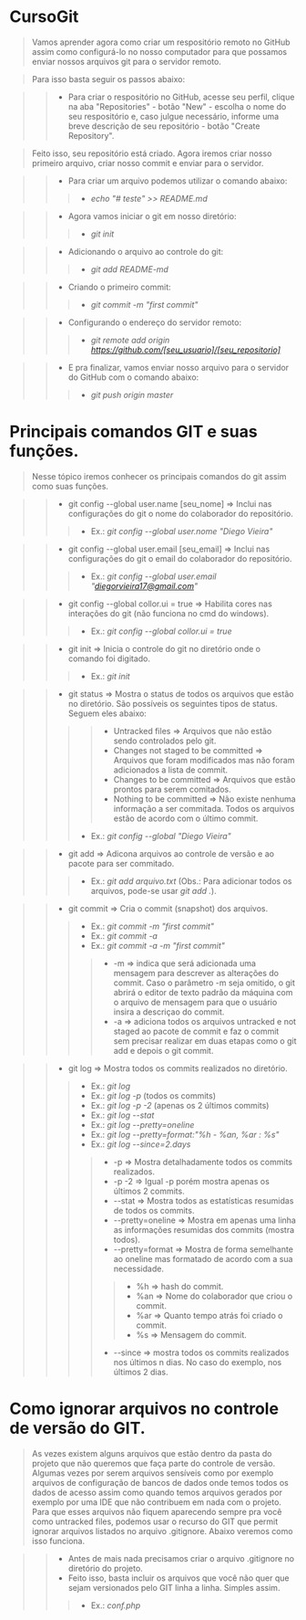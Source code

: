# CursoGit

> Vamos aprender agora como criar um respositório remoto no GitHub assim como configurá-lo no nosso computador para que possamos enviar nossos arquivos git para o servidor remoto.

> Para isso basta seguir os passos abaixo:

>>+ Para criar o respositório no GitHub, acesse seu perfil, clique na aba "Repositories" - botão "New" - escolha o nome do seu respositório e, caso julgue necessário, informe uma breve descrição de seu repositório - botão "Create Repository".

> Feito isso, seu repositório está criado. Agora iremos criar nosso primeiro arquivo, criar nosso commit e enviar para o servidor.

>>+ Para criar um arquivo podemos utilizar o comando abaixo:
>>>* *echo "# teste" >> README.md*

>>+ Agora vamos iniciar o git em nosso diretório:
>>>* *git init*

>>+ Adicionando o arquivo ao controle do git:
>>>* *git add README-md*

>>+ Criando o primeiro commit:
>>>* *git commit -m "first commit"*

>>+ Configurando o endereço do servidor remoto:
>>>* *git remote add origin https://github.com/[seu_usuario]/[seu_repositorio]*

>>+ E pra finalizar, vamos enviar nosso arquivo para o servidor do GitHub com o comando abaixo:
>>>* *git push origin master*


# Principais comandos GIT e suas funções.

> Nesse tópico iremos conhecer os principais comandos do git assim como suas funções.

>>+ git config --global user.name [seu_nome] => Inclui nas configurações do git o nome do colaborador do repositório.
>>>* Ex.: *git config --global user.nome "Diego Vieira"*

>>+ git config --global user.email [seu_email] => Inclui nas configurações do git o email do colaborador do repositório.
>>>* Ex.: *git config --global user.email "diegorvieira17@gmail.com"*

>>+ git config --global collor.ui = true => Habilita cores nas interações do git (não funciona no cmd do windows).
>>>* Ex.: *git config --global collor.ui = true*

>>+ git init => Inicia o controle do git no diretório onde o comando foi digitado.
>>>* Ex.: *git init*

>>+ git status => Mostra o status de todos os arquivos que estão no diretório. São possíveis os seguintes tipos de status. Seguem eles abaixo:
>>>>* Untracked files => Arquivos que não estão sendo controlados pelo git.
>>>>* Changes not staged to be committed => Arquivos que foram modificados mas não foram adicionados a lista de commit.
>>>>* Changes to be committed => Arquivos que estão prontos para serem comitados.
>>>>* Nothing to be committed => Não existe nenhuma informação a ser commitada. Todos os arquivos estão de acordo com o último commit.
>>>* Ex.: *git config --global "Diego Vieira"*

>>+ git add => Adicona arquivos ao controle de versão e ao pacote para ser commitado.
>>>* Ex.: *git add arquivo.txt* (Obs.: Para adicionar todos os arquivos, pode-se usar *git add .*).

>>+ git commit => Cria o commit (snapshot) dos arquivos.
>>>* Ex.: *git commit -m "first commit"*
>>>* Ex.: *git commit -a*
>>>* Ex.: *git commit -a -m "first commit"*
>>>>* -m => indica que será adicionada uma mensagem para descrever as alterações do commit. Caso o parâmetro -m seja omitido, o git abrirá o editor de texto padrão da máquina com o arquivo de mensagem para que o usuário insira a descriçao do commit.
>>>>* -a => adiciona todos os arquivos untracked e not staged ao pacote de commit e faz o commit sem precisar realizar em duas etapas como o git add e depois o git commit.

>>+ git log => Mostra todos os commits realizados no diretório.
>>>* Ex.: *git log*
>>>* Ex.: *git log -p* (todos os commits)
>>>* Ex.: *git log -p -2* (apenas os 2 últimos commits)
>>>* Ex.: *git log --stat*
>>>* Ex.: *git log --pretty=oneline*
>>>* Ex.: *git log --pretty=format:"%h - %an, %ar : %s"*
>>>* Ex.: *git log --since=2.days*
>>>>* -p => Mostra detalhadamente todos os commits realizados.
>>>>* -p -2 => Igual -p porém mostra apenas os últimos 2 commits.
>>>>* --stat => Mostra todos as estatísticas resumidas de todos os commits.
>>>>* --pretty=oneline => Mostra em apenas uma linha as informações resumidas dos commits (mostra todos).
>>>>* --pretty=format => Mostra de forma semelhante ao oneline mas formatado de acordo com a sua necessidade.
>>>>>* %h => hash do commit.
>>>>>* %an => Nome do colaborador que criou o commit.
>>>>>* %ar => Quanto tempo atrás foi criado o commit.
>>>>>* %s => Mensagem do commit.
>>>>* --since => mostra todos os commits realizados nos últimos n dias. No caso do exemplo, nos últimos 2 dias.


# Como ignorar arquivos no controle de versão do GIT.

>As vezes existem alguns arquivos que estão dentro da pasta do projeto que não queremos que faça parte do controle de versão. Algumas vezes por serem arquivos sensíveis como por exemplo arquivos de configuração de bancos de dados onde temos todos os dados de acesso assim como quando temos arquivos gerados por exemplo por uma IDE que não contribuem em nada com o projeto.
>Para que esses arquivos não fiquem aparecendo sempre pra você como untracked files, podemos usar o recurso do GIT que permit ignorar arquivos listados no arquivo .gitignore. Abaixo veremos como isso funciona.

>>+ Antes de mais nada precisamos criar o arquivo .gitignore no diretório do projeto.
>>+ Feito isso, basta incluir os arquivos que você não quer que sejam versionados pelo GIT linha a linha. Simples assim.
>>>* Ex.: *conf.php*
